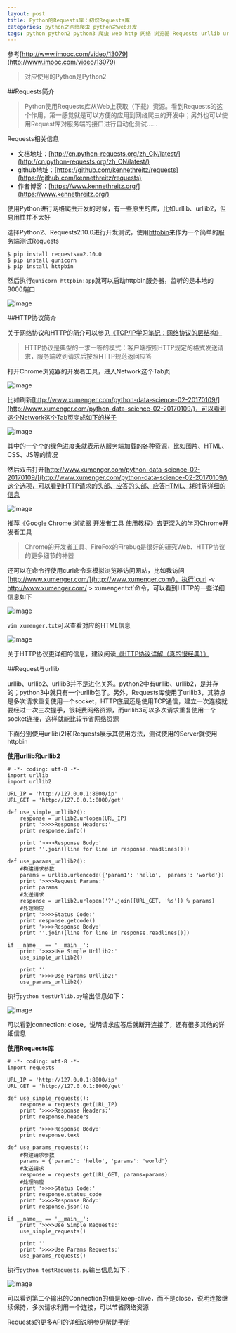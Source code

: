 ```yaml
---
layout: post
title: Python的Requests库：初识Requests库
categories: python之网络爬虫 python之web开发
tags: python python2 python3 爬虫 web http 网络 浏览器 Requests urllib urllib2 urllib3 github HTTP 网络协议 Chrome 开发者工具 html css javascript curl
---
```


参考[http://www.imooc.com/video/13079](http://www.imooc.com/video/13079)

>对应使用的Python是Python2

##Requests简介

>Python使用Requests库从Web上获取（下载）资源。看到Requests的这个作用，第一感觉就是可以方便的应用到网络爬虫的开发中；另外也可以使用Request库对服务端的接口进行自动化测试……

Requests相关信息

* 文档地址：[http://cn.python-requests.org/zh_CN/latest/](http://cn.python-requests.org/zh_CN/latest/)
* github地址：[https://github.com/kennethreitz/requests](https://github.com/kennethreitz/requests)
* 作者博客：[https://www.kennethreitz.org/](https://www.kennethreitz.org/)

使用Python进行网络爬虫开发的时候，有一些原生的库，比如urllib、urllib2，但易用性并不太好

选择Python2、Requests2.10.0进行开发测试，使用[httpbin](https://www.baidu.com/link?url=8dzK8R45rMJhk3QutO33FZypyeXaS_gOPRm0d4eXe_V_mKcmSe875i3ogjWOztoJrnXZL5pHujJ9wcEs2DSqbgxX0G7BsaFSq-xprP2CJUW&wd=&eqid=c3dd0b700000b45900000004587adb08)来作为一个简单的服务端测试Requests

```
$ pip install requests==2.10.0
$ pip install gunicorn
$ pip install httpbin
```

然后执行`gunicorn httpbin:app`就可以启动httpbin服务器，监听的是本地的8000端口

![image](../media/image/2017-01-14/01.png)

##HTTP协议简介

关于网络协议和HTTP的简介可以参见[《TCP/IP学习笔记：网络协议的层结构》](http://www.xumenger.com/network-1-20161021/)

>HTTP协议是典型的一求一答的模式：客户端按照HTTP规定的格式发送请求，服务端收到请求后按照HTTP规范返回应答

打开Chrome浏览器的开发者工具，进入Network这个Tab页

![image](../media/image/2017-01-14/02.png)

比如刷新[http://www.xumenger.com/python-data-science-02-20170109/](http://www.xumenger.com/python-data-science-02-20170109/)，可以看到这个Network这个Tab页变成如下的样子

![image](../media/image/2017-01-14/03.png)

其中的一个个的绿色进度条就表示从服务端加载的各种资源，比如图片、HTML、CSS、JS等的情况

然后双击打开[http://www.xumenger.com/python-data-science-02-20170109/](http://www.xumenger.com/python-data-science-02-20170109/)这个选项，可以看到HTTP请求的头部、应答的头部、应答HTML、耗时等详细的信息

![image](../media/image/2017-01-14/04.png)

推荐[《Google Chrome 浏览器 开发者工具 使用教程》](http://devework.com/google-chrome-developer-tools-tutorial.html)去更深入的学习Chrome开发者工具

>Chrome的开发者工具、FireFox的Firebug是很好的研究Web、HTTP协议的更多细节的神器

还可以在命令行使用curl命令来模拟浏览器访问网站，比如我访问[http://www.xumenger.com/](http://www.xumenger.com/)，执行`curl -v http://www.xumenger.com/ > xumenger.txt`命令，可以看到HTTP的一些详细信息如下

![image](../media/image/2017-01-14/05.png)

`vim xumenger.txt`可以查看对应的HTML信息

![image](../media/image/2017-01-14/06.png)

关于HTTP协议更详细的信息，建议阅读[《HTTP协议详解（真的很经典）》](http://www.cnblogs.com/li0803/archive/2008/11/03/1324746.html)

##Request与urllib

urllib、urllib2、urllib3并不是进化关系。python2中有urllib、urllib2，是并存的；python3中就只有一个urllib包了。另外，Requests库使用了urllib3，其特点是多次请求重复使用一个socket，HTTP底层还是使用TCP通信，建立一次连接就要经过一次三次握手，很耗费网络资源，而urllib3可以多次请求重复使用一个socket连接，这样就能比较节省网络资源

下面分别使用urllib(2)和Requests展示其使用方法，测试使用的Server就使用httpbin

**使用urllib和urllib2**

```
# -*- coding: utf-8 -*-
import urllib
import urllib2

URL_IP = 'http://127.0.0.1:8000/ip'
URL_GET = 'http://127.0.0.1:8000/get'

def use_simple_urllib2():
	response = urllib2.urlopen(URL_IP)
	print '>>>>Response Headers:'
	print response.info()

	print '>>>>Response Body:'
	print ''.join([line for line in response.readlines()])

def use_params_urllib2():
	#构建请求参数
	params = urllib.urlencode({'param1': 'hello', 'params': 'world'})
	print '>>>>Request Params:'
	print params
	#发送请求
	response = urllib2.urlopen('?'.join([URL_GET, '%s']) % params)
	#处理响应
	print '>>>>Status Code:'
	print response.getcode()
	print '>>>>Response Body:'
	print ''.join([line for line in response.readlines()])

if __name__ == '__main__':
	print '>>>>Use Simple Urllib2:'
	use_simple_urllib2()

	print ''
	print '>>>>Use Params Urllib2:'
	use_params_urllib2()

```

执行`python testUrllib.py`输出信息如下：

![image](../media/image/2017-01-14/07.png)

可以看到connection: close，说明请求应答后就断开连接了，还有很多其他的详细信息

**使用Requests库**

```
# -*- coding: utf-8 -*-
import requests

URL_IP = 'http://127.0.0.1:8000/ip'
URL_GET = 'http://127.0.0.1:8000/get'

def use_simple_requests():
	response = requests.get(URL_IP)
	print '>>>>Response Headers:'
	print response.headers

	print '>>>>Response Body:'
	print response.text

def use_params_requests():
	#构建请求参数
	params = {'param1': 'hello', 'params': 'world'}
	#发送请求
	response = requests.get(URL_GET, params=params)
	#处理响应
	print '>>>>Status Code:'
	print response.status_code
	print '>>>>Response Body:'
	print response.json()a

if __name__ == '__main__':
	print '>>>>Use Simple Requests:'
	use_simple_requests()

	print ''
	print '>>>>Use Params Requests:'
	use_params_requests()

```

执行`python testRequests.py`输出信息如下：

![image](../media/image/2017-01-14/08.png)

可以看到第二个输出的Connection的值是keep-alive，而不是close，说明连接继续保持，多次请求利用一个连接，可以节省网络资源

Requests的更多API的详细说明参见[帮助手册](http://cn.python-requests.org/zh_CN/latest/)

